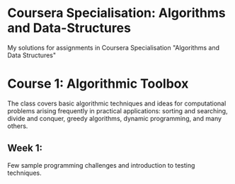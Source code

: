 # Coursera Specialisation: Algorithms and Data-Structures
My solutions for assignments in Coursera Specialisation "Algorithms and Data Structures"


# Course 1: Algorithmic Toolbox
The class covers basic algorithmic techniques and ideas for computational problems arising frequently in practical applications: sorting and searching, divide and conquer, greedy algorithms, dynamic programming, and many others. 

 ## Week 1: 
 Few sample programming challenges and introduction to testing techniques. 
